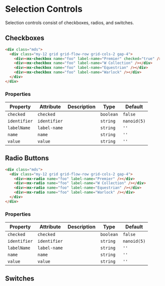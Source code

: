 # Selection Controls

Selection controls consist of checkboxes, radios, and switches.

## Checkboxes

<div class="mds">
  <div class="my-12 grid grid-flow-row grid-cols-2 gap-4">
    <div><mx-checkbox name="foo" label-name="Premier" checked="true" /></div>
    <div><mx-checkbox name="foo" label-name="W Collection" /></div>
    <div><mx-checkbox name="foo" label-name="Equestrian" /></div>
    <div><mx-checkbox name="foo" label-name="Warlock" /></div>
  </div>
</div>

```html
<div class="mds">
  <div class="my-12 grid grid-flow-row grid-cols-2 gap-4">
    <div><mx-checkbox name="foo" label-name="Premier" checked="true" /></div>
    <div><mx-checkbox name="foo" label-name="W Collection" /></div>
    <div><mx-checkbox name="foo" label-name="Equestrian" /></div>
    <div><mx-checkbox name="foo" label-name="Warlock" /></div>
  </div>
</div>
```

### Properties

| Property     | Attribute    | Description | Type      | Default     |
| ------------ | ------------ | ----------- | --------- | ----------- |
| `checked`    | `checked`    |             | `boolean` | `false`     |
| `identifier` | `identifier` |             | `string`  | `nanoid(5)` |
| `labelName`  | `label-name` |             | `string`  | `''`        |
| `name`       | `name`       |             | `string`  | `''`        |
| `value`      | `value`      |             | `string`  | `''`        |

## Radio Buttons

<div class="mds">
  <div class="my-12 grid grid-flow-row grid-cols-2 gap-4">
    <div><mx-radio name="foo" label-name="Premier" /></div>
    <div><mx-radio name="foo" label-name="W Collection" /></div>
    <div><mx-radio name="foo" label-name="Equestrian" /></div>
    <div><mx-radio name="foo" label-name="Warlock" /></div>
  </div>
</div>

```html
<div class="mds">
  <div class="my-12 grid grid-flow-row grid-cols-2 gap-4">
    <div><mx-radio name="foo" label-name="Premier" /></div>
    <div><mx-radio name="foo" label-name="W Collection" /></div>
    <div><mx-radio name="foo" label-name="Equestrian" /></div>
    <div><mx-radio name="foo" label-name="Warlock" /></div>
  </div>
</div>
```

### Properties

| Property     | Attribute    | Description | Type      | Default     |
| ------------ | ------------ | ----------- | --------- | ----------- |
| `checked`    | `checked`    |             | `boolean` | `false`     |
| `identifier` | `identifier` |             | `string`  | `nanoid(5)` |
| `labelName`  | `label-name` |             | `string`  | `''`        |
| `name`       | `name`       |             | `string`  | `''`        |
| `value`      | `value`      |             | `string`  | `''`        |

## Switches

<div class="mds">
  <div class="my-12 grid grid-flow-row grid-cols-2 gap-4">
    <div><mx-switch name="foo" label-name="Premier" /></div>
  </div>
</div>
